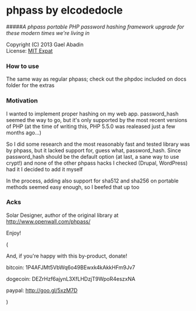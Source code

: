 phpass by elcodedocle
=====================
#####*A phpass portable PHP password hashing framework upgrade for these modern times we're living in*

 Copyright (C) 2013 Gael Abadin<br/>
 License: [MIT Expat][1]
 
### How to use

The same way as regular phpass; check out the phpdoc included on docs folder for the extras


### Motivation

I wanted to implement proper hashing on my web app. password\_hash seemed the way to go, but it's only supported by the most recent versions of PHP (at the time of writing this, PHP 5.5.0 was realeased just a few months ago...)

So I did some research and the most reasonably fast and tested library was by phpass, but it lacked support for, guess what, password\_hash. Since password\_hash should be the default option (at last, a sane way to use crypt!) and none of the other phpass hacks I checked (Drupal, WordPress) had it I decided to add it myself

In the process, adding also support for sha512 and sha256 on portable methods seemed easy enough, so I beefed that up too

### Acks

Solar Designer, author of the original library at http://www.openwall.com/phpass/


Enjoy!

(

And, if you're happy with this by-product, donate! 

bitcoin: 1P4AFJMt5VbWq6o49BEwxk4kAkkHFm9Jv7 

dogecoin: DEZrHzf6ajynL3XfLHDzjT9WpoR4eszxNA 

paypal: http://goo.gl/5xzM7D

)

[1]: https://raw.githubusercontent.com/elcodedocle/phpass/master/LICENSE
